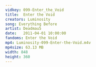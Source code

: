 ```yaml
---
vidkey: 099-Enter_the_Void
title:  Enter the Void
creators: Luminosity
song: Everything Before
artist: Deadmau5
date:   2011-04-01 10:00:00
fandoms: Enter the Void
mp4: Luminosity-099-Enter-the-Void.m4v
mp4size: 63.13 MB
width: 848
height: 360
---
```



  